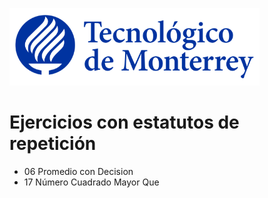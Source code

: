 ![Tec de Monterrey](images/logotecmty.png)
# Ejercicios con estatutos de repetición

- 06 Promedio con Decision
- 17 Número Cuadrado Mayor Que

